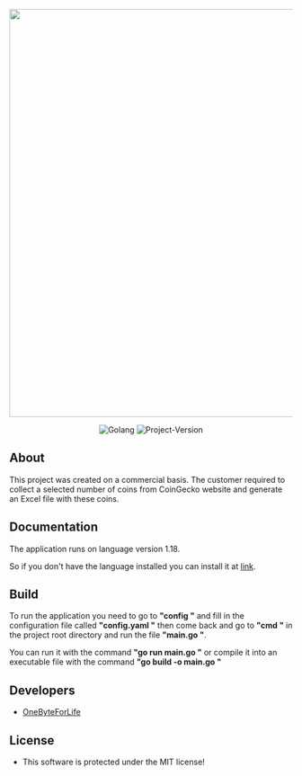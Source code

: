 <p align="center">
      <img src="https://cryptocurrency.tech/wp-content/uploads/2020/12/coingecko.jpeg" width="726">
</p>

<p align="center">
   <img src="https://img.shields.io/badge/Golang-version%201.18-blue" alt="Golang">
   <img src="https://img.shields.io/badge/ParceCoinGeckoGo-version%201.0-blue" alt="Project-Version">
</p>

## About

This project was created on a commercial basis. The customer required to collect a selected number of coins from CoinGecko website and generate an Excel file with these coins.

## Documentation

The application runs on language version 1.18. 

So if you don't have the language installed you can install it at [link](https://go.dev/doc/install).

## Build

To run the application you need to go to **"config "** and fill in the configuration file called **"config.yaml "** then come back and go to **"cmd "** in the project root directory and run the file **"main.go "**.

You can run it with the command **"go run main.go "** or compile it into an executable file with the command **"go build -o main.go "**

## Developers

- [OneByteForLife](https://github.com/OneByteForLife)

## License

- This software is protected under the MIT license!
